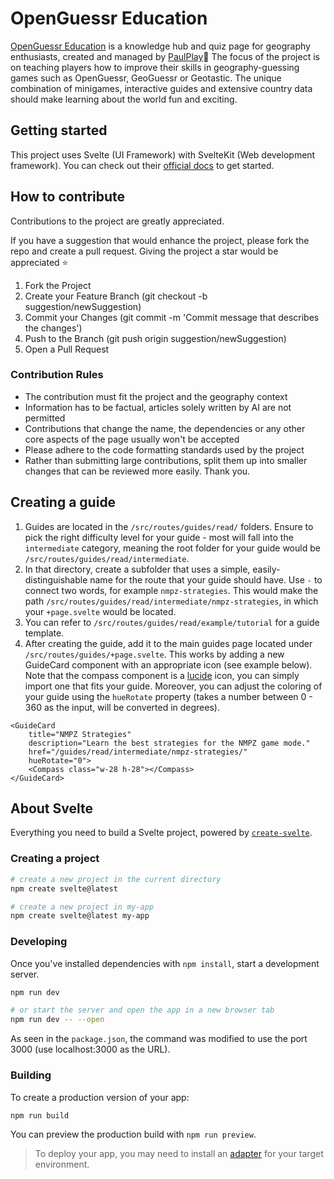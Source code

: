 # OpenGuessr Education
[OpenGuessr Education](https://education.openguessr.com) is a knowledge hub and quiz page for geography enthusiasts, created and managed by [PaulPlay](https://paulplay.studio)👋 The focus of the project is on teaching  players how to improve their skills in geography-guessing games such as OpenGuessr, GeoGuessr or Geotastic. 
The unique combination of minigames, interactive guides and extensive country data should make learning about the world fun and exciting.

## Getting started
This project uses Svelte (UI Framework) with SvelteKit (Web development framework). You can check out their [official docs](https://svelte.dev/) to get started.

## How to contribute
Contributions to the project are greatly appreciated.

If you have a suggestion that would enhance the project, please fork the repo and create a pull request. Giving the project a star would be appreciated ⭐️

1. Fork the Project
2. Create your Feature Branch (git checkout -b suggestion/newSuggestion)
3. Commit your Changes (git commit -m 'Commit message that describes the changes')
4. Push to the Branch (git push origin suggestion/newSuggestion)
5. Open a Pull Request

### Contribution Rules
+ The contribution must fit the project and the geography context
+ Information has to be factual, articles solely written by AI are not permitted
+ Contributions that change the name, the dependencies or any other core aspects of the page usually won't be accepted
+ Please adhere to the code formatting standards used by the project 
+ Rather than submitting large contributions, split them up into smaller changes that can be reviewed more easily. Thank you.

## Creating a guide
1. Guides are located in the ```/src/routes/guides/read/``` folders. Ensure to pick the right difficulty level for your guide - most will fall into the ```intermediate``` category, meaning the root folder for your guide would be ```/src/routes/guides/read/intermediate```.
2. In that directory, create a subfolder that uses a simple, easily-distinguishable name for the route that your guide should have. Use ```-``` to connect two words, for example ```nmpz-strategies```. This would make the path ```/src/routes/guides/read/intermediate/nmpz-strategies```, in which your ```+page.svelte``` would be located. 
3. You can refer to ```/src/routes/guides/read/example/tutorial``` for a guide template.
4. After creating the guide, add it to the main guides page located under ```/src/routes/guides/+page.svelte```. This works by adding a new GuideCard component with an appropriate icon (see example below). Note that the compass component is a [lucide](https://lucide.dev/icons/) icon, you can simply import one that fits your guide. Moreover, you can adjust the coloring of your guide using the ```hueRotate``` property (takes a number between 0 - 360 as the input, will be converted in degrees).
```
<GuideCard
    title="NMPZ Strategies"
    description="Learn the best strategies for the NMPZ game mode."
    href="/guides/read/intermediate/nmpz-strategies/"
    hueRotate="0">
    <Compass class="w-28 h-28"></Compass>
</GuideCard>
```

## About Svelte

Everything you need to build a Svelte project, powered by [`create-svelte`](https://github.com/sveltejs/kit/tree/main/packages/create-svelte).

### Creating a project

```bash
# create a new project in the current directory
npm create svelte@latest

# create a new project in my-app
npm create svelte@latest my-app
```

### Developing

Once you've installed dependencies with `npm install`, start a development server.

```bash
npm run dev

# or start the server and open the app in a new browser tab
npm run dev -- --open
```

As seen in the ```package.json```, the command was modified to use the port 3000 (use localhost:3000 as the URL).

### Building

To create a production version of your app:

```bash
npm run build
```

You can preview the production build with `npm run preview`.
> To deploy your app, you may need to install an [adapter](https://kit.svelte.dev/docs/adapters) for your target environment.